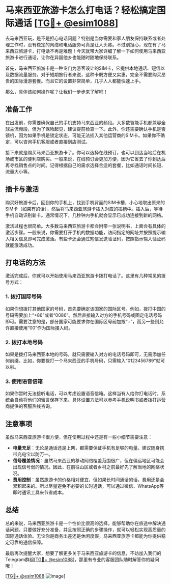 # 马来西亚旅游卡怎么打电话？轻松搞定国际通话 [[TG💪+ @esim1088](https://t.me/s/esim1088)]

去马来西亚玩，是不是担心电话问题？特别是当你需要和家人朋友保持联系或者处理工作时，没有稳定的网络和电话服务可真是让人头疼。不过别担心，现在有了马来西亚旅游卡，打电话不再是难题！今天就带大家详细了解一下如何使用马来西亚旅游卡进行通话，让你在异国他乡也能随时随地保持联系。

首先，马来西亚旅游卡是一种专门为游客设计的SIM卡，它提供本地通话、短信以及数据流量服务。对于短期旅行者来说，这种卡既方便又实惠，完全不需要购买昂贵的国际漫游套餐。而且它的设置非常简单，几乎人人都能快速上手。

那么，具体该如何操作呢？让我们一步步来了解吧！

## 准备工作

在出发前，你需要确保自己的手机支持马来西亚的频段。大多数智能手机都兼容全球主流频段，但为了保险起见，建议提前检查一下。此外，你还需要确认手机是否锁机，因为如果手机是锁定状态，可能无法插入其他运营商的SIM卡。如果你不确定，可以咨询手机客服或者直接到店测试。

接下来就是购买马来西亚旅游卡了。你可以选择在线预订，也可以到达当地后在机场或市区的便利店购买。一般来说，在线预订会更加方便，因为它省去了你到达后再寻找销售点的时间。记得根据自己的需求选择合适的套餐，比如通话时间长短、流量大小等。

## 插卡与激活

购买好旅游卡后，回到你的手机上，找到手机背面的SIM卡槽，小心地取出原来的SIM卡（如果有的话），然后将马来西亚旅游卡插入对应的插槽中。插入后，等待手机自动识别新卡。通常情况下，几秒钟内手机就会显示已成功连接到新的网络。

激活过程也很简单。大多数马来西亚旅游卡都会附带一张说明书，上面会有具体的激活步骤。一般来说，你需要打开手机的数据功能，访问指定的网址并按照提示输入相关信息即可完成激活。有些卡还会通过短信发送验证码，按照指示输入验证码就能激活成功。

## 打电话的方法

激活完成后，你就可以开始使用马来西亚旅游卡拨打电话了。这里有几种常见的拨号方式：

### 1. 拨打国际号码

如果你想拨打其他国家的号码，首先要确定该国家的国际区号。例如，拨打中国的号码需要加上“+86”或者“0086”。然后直接输入对方的手机号码或固定电话号码即可。需要注意的是，部分国家可能要求你在国际区号前加拨“+”，而另一些则允许直接使用“00”作为国际接入码。

### 2. 拨打本地号码

如果是拨打马来西亚本地的号码，就只需要输入对方的电话号码即可，无需添加任何前缀。比如，你要拨打一个马来西亚的手机号码，只需输入“0123456789”就可以啦。

### 3. 使用语音信箱

如果你暂时无法接听电话，可以考虑设置语音信箱。这样当有人给你打电话时，系统会自动将他们的留言保存下来。具体设置方法可以参考手机说明书或者拨打运营商提供的客服热线咨询。

## 注意事项

虽然马来西亚旅游卡很方便，但在使用过程中还是有一些小细节需要注意：

- **电量充足**：无论是通话还是上网，都需要保证手机有足够的电量。建议随身携带充电宝以防万一。
- **信号覆盖情况**：虽然马来西亚的移动网络覆盖范围很广，但在偏远地区可能会出现信号弱的情况。因此，在前往山区或者乡村之前最好先了解当地的网络状况。
- **费用控制**：虽然旅游卡的价格相对便宜，但如果长时间通话的话，费用还是会累积起来的。所以尽量避免不必要的长时通话，可以通过微信、WhatsApp等即时通讯工具来节省成本。

## 总结

总的来说，马来西亚旅游卡是一个性价比很高的选择，能够帮助你在旅途中解决通话问题。只要做好充分准备，并且按照正确的步骤操作，就可以轻松实现高质量的国际通话体验。无论你是商务出差还是休闲度假，马来西亚旅游卡都能为你提供稳定可靠的通信保障。

最后再次提醒大家，想要了解更多关于马来西亚旅游卡的信息，不妨加入我们的Telegram群组[[TG💪+ @esim1088](https://t.me/s/esim1088)]，那里有专业的客服团队随时解答你的疑问哦！

[[TG💪+ @esim1088](https://t.me/s/esim1088) ![Image](https://i.postimg.cc/4NQfJmqS/Snipaste-2025-05-13-00-14-12.png)]